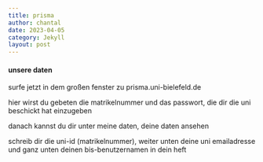 ```yaml
---
title: prisma
author: chantal
date: 2023-04-05
category: Jekyll
layout: post
---
```


#### unsere daten
surfe jetzt in dem großen fenster zu prisma.uni-bielefeld.de

hier wirst du gebeten die matrikelnummer und das passwort, die dir die uni beschickt hat einzugeben

danach kannst du dir unter meine daten, deine daten ansehen

schreib dir die uni-id (matrikelnummer), weiter unten deine uni emailadresse und ganz unten deinen bis-benutzernamen in dein heft


